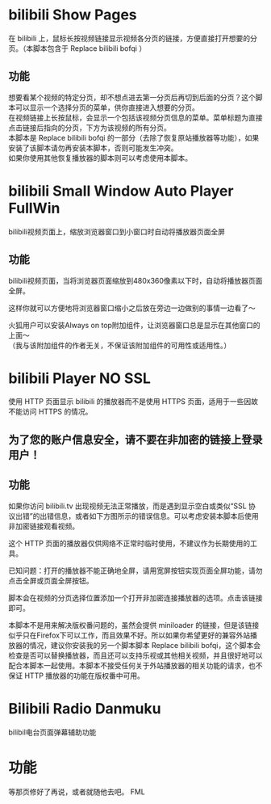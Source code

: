 # bilibili Show Pages #

在 bilibili 上，鼠标长按视频链接显示视频各分页的链接，方便直接打开想要的分页。（本脚本包含于 Replace bilibili bofqi ）

## 功能 ##

想要看某个视频的特定分页，却不想点进去第一分页后再切到后面的分页？这个脚本可以显示一个选择分页的菜单，供你直接进入想要的分页。<br />
在视频链接上长按鼠标，会显示一个包括该视频分页信息的菜单。菜单标题为直接点击链接后指向的分页，下方为该视频的所有分页。<br />
本脚本是 Replace bilibili bofqi 的一部分（去除了恢复原站播放器等功能），如果安装了该脚本请勿再安装本脚本，否则可能发生冲突。<br />
如果你使用其他恢复播放器的脚本则可以考虑使用本脚本。

# bilibili Small Window Auto Player FullWin #

bilibili视频页面上，缩放浏览器窗口到小窗口时自动将播放器页面全屏

## 功能 ##

bilibili视频页面，当将浏览器页面缩放到480x360像素以下时，自动将播放器页面全屏。

这样你就可以方便地将浏览器窗口缩小之后放在旁边一边做别的事情一边看了～

火狐用户可以安装Always on top附加组件，让浏览器窗口总是显示在其他窗口的上面～<br />
（我与该附加组件的作者无关，不保证该附加组件的可用性或适用性。）


# bilibili Player NO SSL #

使用 HTTP 页面显示 bilibili 的播放器而不是使用 HTTPS 页面，适用于一些因故不能访问 HTTPS 的情况。 

## 为了您的账户信息安全，请不要在非加密的链接上登录用户！ ##
## 功能 ##

如果你访问 bilibili.tv 出现视频无法正常播放，而是遇到显示空白或类似“SSL 协议出错”的出错信息，或者如下方图所示的错误信息。可以考虑安装本脚本后使用非加密链接观看视频。

这个 HTTP 页面的播放器仅供网络不正常时临时使用，不建议作为长期使用的工具。

已知问题：打开的播放器不能正确地全屏，请用宽屏按钮实现页面全屏功能，请勿点击全屏或页面全屏按钮。

脚本会在视频的分页选择位置添加一个打开非加密连接播放器的选项。点击该链接即可。

本脚本不是用来解决版权番问题的，虽然会提供 miniloader 的链接，但是该链接似乎只在Firefox下可以工作，而且效果不好。所以如果你希望更好的兼容外站播放器的情况，建议你安装我的另一个脚本脚本 Replace bilibili bofqi，这个脚本会检查是否可以替换播放器，而且还可以支持乐视或其他相关视频，并且很好地可以配合本脚本一起使用。本脚本不接受任何关于外站播放器的相关功能的请求，也不保证 HTTP 播放器的功能在版权番中可用。


# Bilibili Radio Danmuku #

bilibil电台页面弹幕辅助功能

# 功能 #

等那页修好了再说，或者就随他去吧。 FML
